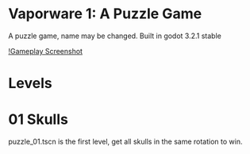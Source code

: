 # Vaporware 1: A Puzzle Game

A puzzle game, name may be changed. Built in godot 3.2.1 stable

[!Gameplay Screenshot](./screenshot.png)

# Levels

# 01 Skulls

puzzle_01.tscn is the first level, get all skulls in the same rotation to win.

